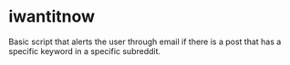 # iwantitnow
Basic script that alerts the user through email if there is a post that has a specific keyword in a specific subreddit.
